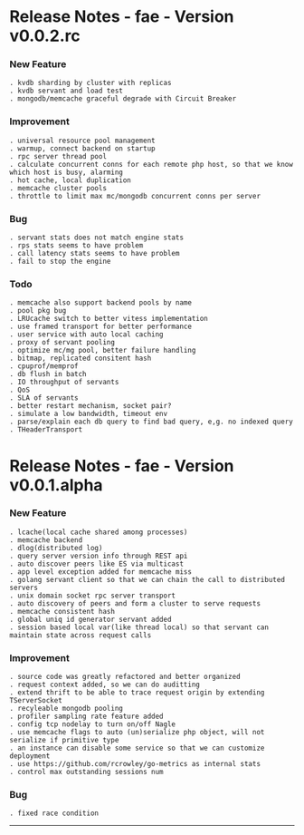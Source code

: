 Release Notes - fae - Version v0.0.2.rc
=======================================

### New Feature

    . kvdb sharding by cluster with replicas
    . kvdb servant and load test
    . mongodb/memcache graceful degrade with Circuit Breaker

### Improvement

    . universal resource pool management
    . warmup, connect backend on startup
    . rpc server thread pool
    . calculate concurrent conns for each remote php host, so that we know which host is busy, alarming
    . hot cache, local duplication
    . memcache cluster pools
    . throttle to limit max mc/mongodb concurrent conns per server

###  Bug

    . servant stats does not match engine stats
    . rps stats seems to have problem
    . call latency stats seems to have problem
    . fail to stop the engine

### Todo

    . memcache also support backend pools by name
    . pool pkg bug
    . LRUcache switch to better vitess implementation
    . use framed transport for better performance 
    . user service with auto local caching
    . proxy of servant pooling
    . optimize mc/mg pool, better failure handling
    . bitmap, replicated consitent hash
    . cpuprof/memprof
    . db flush in batch
    . IO throughput of servants
    . QoS
    . SLA of servants
    . better restart mechanism, socket pair?
    . simulate a low bandwidth, timeout env
    . parse/explain each db query to find bad query, e,g. no indexed query
    . THeaderTransport

Release Notes - fae - Version v0.0.1.alpha
==========================================

### New Feature

    . lcache(local cache shared among processes)
    . memcache backend
    . dlog(distributed log)
    . query server version info through REST api
    . auto discover peers like ES via multicast
    . app level exception added for memcache miss
    . golang servant client so that we can chain the call to distributed servers
    . unix domain socket rpc server transport
    . auto discovery of peers and form a cluster to serve requests
    . memcache consistent hash
    . global uniq id generator servant added
    . session based local var(like thread local) so that servant can maintain state across request calls

### Improvement

    . source code was greatly refactored and better organized
    . request context added, so we can do auditting
    . extend thrift to be able to trace request origin by extending TServerSocket
    . recyleable mongodb pooling 
    . profiler sampling rate feature added
    . config tcp nodelay to turn on/off Nagle
    . use memcache flags to auto (un)serialize php object, will not serialize if primitive type
    . an instance can disable some service so that we can customize deployment
    . use https://github.com/rcrowley/go-metrics as internal stats
    . control max outstanding sessions num

### Bug

    . fixed race condition



----
